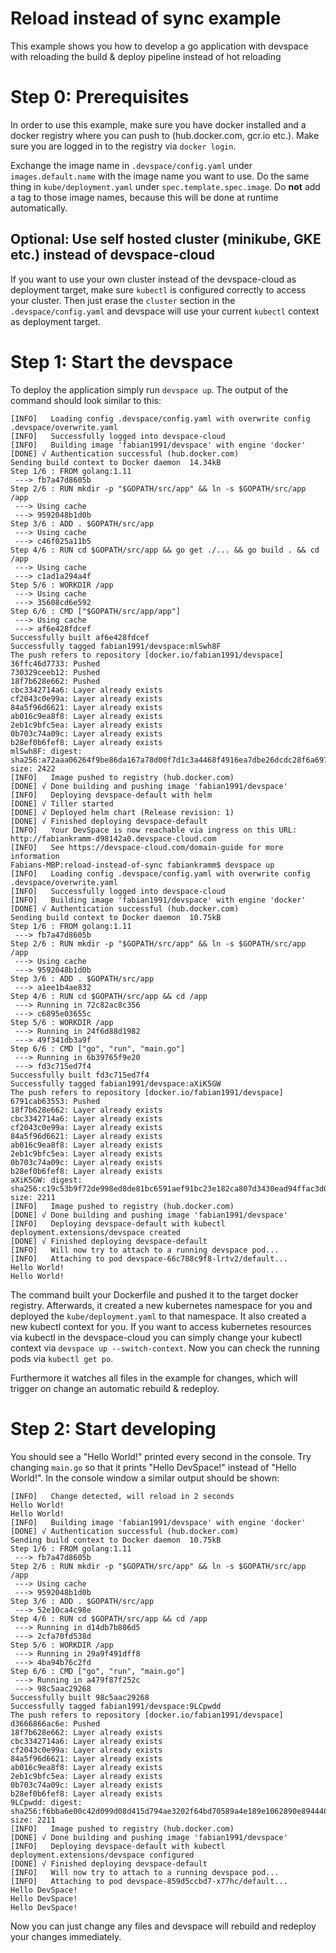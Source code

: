 # Reload instead of sync example

This example shows you how to develop a go application with devspace with reloading the build & deploy pipeline instead of hot reloading

# Step 0: Prerequisites

In order to use this example, make sure you have docker installed and a docker registry where you can push to (hub.docker.com, gcr.io etc.). Make sure you are logged in to the registry via `docker login`.  

Exchange the image name in `.devspace/config.yaml` under `images.default.name` with the image name you want to use. Do the same thing in `kube/deployment.yaml` under `spec.template.spec.image`. Do **not** add a tag to those image names, because this will be done at runtime automatically.  

## Optional: Use self hosted cluster (minikube, GKE etc.) instead of devspace-cloud

If you want to use your own cluster instead of the devspace-cloud as deployment target, make sure `kubectl` is configured correctly to access your cluster. Then just erase the `cluster` section in the `.devspace/config.yaml` and devspace will use your current `kubectl` context as deployment target.  

# Step 1: Start the devspace

To deploy the application simply run `devspace up`. The output of the command should look similar to this: 

```
[INFO]   Loading config .devspace/config.yaml with overwrite config .devspace/overwrite.yaml
[INFO]   Successfully logged into devspace-cloud
[INFO]   Building image 'fabian1991/devspace' with engine 'docker'
[DONE] √ Authentication successful (hub.docker.com)
Sending build context to Docker daemon  14.34kB
Step 1/6 : FROM golang:1.11
 ---> fb7a47d8605b
Step 2/6 : RUN mkdir -p "$GOPATH/src/app" && ln -s $GOPATH/src/app /app
 ---> Using cache
 ---> 9592048b1d0b
Step 3/6 : ADD . $GOPATH/src/app
 ---> Using cache
 ---> c46f025a11b5
Step 4/6 : RUN cd $GOPATH/src/app && go get ./... && go build . && cd /app
 ---> Using cache
 ---> c1ad1a294a4f
Step 5/6 : WORKDIR /app
 ---> Using cache
 ---> 35608cd6e592
Step 6/6 : CMD ["$GOPATH/src/app/app"]
 ---> Using cache
 ---> af6e428fdcef
Successfully built af6e428fdcef
Successfully tagged fabian1991/devspace:mlSwh8F
The push refers to repository [docker.io/fabian1991/devspace]
36ffc46d7733: Pushed
730329ceeb12: Pushed
18f7b628e662: Pushed
cbc3342714a6: Layer already exists
cf2043c0e99a: Layer already exists
84a5f96d6621: Layer already exists
ab016c9ea8f8: Layer already exists
2eb1c9bfc5ea: Layer already exists
0b703c74a09c: Layer already exists
b28ef0b6fef8: Layer already exists
mlSwh8F: digest: sha256:a72aaa06264f9be86da167a78d00f7d1c3a4468f4916ea7dbe26dcdc28f6a697 size: 2422
[INFO]   Image pushed to registry (hub.docker.com)
[DONE] √ Done building and pushing image 'fabian1991/devspace'
[INFO]   Deploying devspace-default with helm
[DONE] √ Tiller started
[DONE] √ Deployed helm chart (Release revision: 1)
[DONE] √ Finished deploying devspace-default
[INFO]   Your DevSpace is now reachable via ingress on this URL: http://fabiankramm-d98142a0.devspace-cloud.com
[INFO]   See https://devspace-cloud.com/domain-guide for more information
Fabians-MBP:reload-instead-of-sync fabiankramm$ devspace up
[INFO]   Loading config .devspace/config.yaml with overwrite config .devspace/overwrite.yaml
[INFO]   Successfully logged into devspace-cloud
[INFO]   Building image 'fabian1991/devspace' with engine 'docker'
[DONE] √ Authentication successful (hub.docker.com)
Sending build context to Docker daemon  10.75kB
Step 1/6 : FROM golang:1.11
 ---> fb7a47d8605b
Step 2/6 : RUN mkdir -p "$GOPATH/src/app" && ln -s $GOPATH/src/app /app
 ---> Using cache
 ---> 9592048b1d0b
Step 3/6 : ADD . $GOPATH/src/app
 ---> a1ee1b4ae832
Step 4/6 : RUN cd $GOPATH/src/app && cd /app
 ---> Running in 72c82ac8c356
 ---> c6895e03655c
Step 5/6 : WORKDIR /app
 ---> Running in 24f6d88d1982
 ---> 49f341db3a9f
Step 6/6 : CMD ["go", "run", "main.go"]
 ---> Running in 6b39765f9e20
 ---> fd3c715ed7f4
Successfully built fd3c715ed7f4
Successfully tagged fabian1991/devspace:aXiK5GW
The push refers to repository [docker.io/fabian1991/devspace]
6791cab63553: Pushed
18f7b628e662: Layer already exists
cbc3342714a6: Layer already exists
cf2043c0e99a: Layer already exists
84a5f96d6621: Layer already exists
ab016c9ea8f8: Layer already exists
2eb1c9bfc5ea: Layer already exists
0b703c74a09c: Layer already exists
b28ef0b6fef8: Layer already exists
aXiK5GW: digest: sha256:c19c53b9f72de998ed8de81bc6591aef91bc23e182ca807d3430ead94ffac3d0 size: 2211
[INFO]   Image pushed to registry (hub.docker.com)
[DONE] √ Done building and pushing image 'fabian1991/devspace'
[INFO]   Deploying devspace-default with kubectl
deployment.extensions/devspace created
[DONE] √ Finished deploying devspace-default
[INFO]   Will now try to attach to a running devspace pod...
[INFO]   Attaching to pod devspace-66c788c9f8-lrtv2/default...
Hello World!
Hello World!
```

The command built your Dockerfile and pushed it to the target docker registry. Afterwards, it created a new kubernetes namespace for you and deployed the `kube/deployment.yaml` to that namespace. It also created a new kubectl context for you. If you want to access kubernetes resources via kubectl in the devspace-cloud you can simply change your kubectl context via `devspace up --switch-context`. Now you can check the running pods via `kubectl get po`.

Furthermore it watches all files in the example for changes, which will trigger on change an automatic rebuild & redeploy.

# Step 2: Start developing

You should see a "Hello World!" printed every second in the console. Try changing `main.go` so that it prints "Hello DevSpace!" instead of "Hello World!". In the console window a similar output should be shown:

```
[INFO]   Change detected, will reload in 2 seconds
Hello World!
Hello World!
[INFO]   Building image 'fabian1991/devspace' with engine 'docker'
[DONE] √ Authentication successful (hub.docker.com)
Sending build context to Docker daemon  10.75kB
Step 1/6 : FROM golang:1.11
 ---> fb7a47d8605b
Step 2/6 : RUN mkdir -p "$GOPATH/src/app" && ln -s $GOPATH/src/app /app
 ---> Using cache
 ---> 9592048b1d0b
Step 3/6 : ADD . $GOPATH/src/app
 ---> 52e10ca4c98e
Step 4/6 : RUN cd $GOPATH/src/app && cd /app
 ---> Running in d14db7b806d5
 ---> 2cfa70fd538d
Step 5/6 : WORKDIR /app
 ---> Running in 29a9f491dff8
 ---> 4ba94b76c2fd
Step 6/6 : CMD ["go", "run", "main.go"]
 ---> Running in a479f87f252c
 ---> 98c5aac29268
Successfully built 98c5aac29268
Successfully tagged fabian1991/devspace:9LCpwdd
The push refers to repository [docker.io/fabian1991/devspace]
d3666866ac6e: Pushed
18f7b628e662: Layer already exists
cbc3342714a6: Layer already exists
cf2043c0e99a: Layer already exists
84a5f96d6621: Layer already exists
ab016c9ea8f8: Layer already exists
2eb1c9bfc5ea: Layer already exists
0b703c74a09c: Layer already exists
b28ef0b6fef8: Layer already exists
9LCpwdd: digest: sha256:f6bba6e00c42d099d08d415d794ae3202f64bd70589a4e189e1062890e894440 size: 2211
[INFO]   Image pushed to registry (hub.docker.com)
[DONE] √ Done building and pushing image 'fabian1991/devspace'
[INFO]   Deploying devspace-default with kubectl
deployment.extensions/devspace configured
[DONE] √ Finished deploying devspace-default
[INFO]   Will now try to attach to a running devspace pod...
[INFO]   Attaching to pod devspace-859d5ccbd7-x77hc/default...
Hello DevSpace!
Hello DevSpace!
Hello DevSpace!
```

Now you can just change any files and devspace will rebuild and redeploy your changes immediately.
